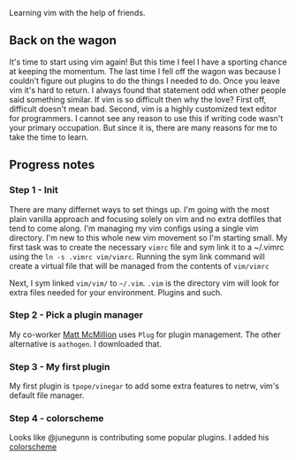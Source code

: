 Learning vim with the help of friends.

## Back on the wagon 

It's time to start using vim again! But this time I feel I have a sporting chance at keeping the momentum. The last time I fell off the wagon was because I couldn't figure out plugins to do the things I needed to do. Once you leave vim it's hard to return. I always found that statement odd when other people said something similar. If vim is so difficult then why the love? First off, difficult doesn't mean bad. Second, vim is a highly customized text editor for programmers. I cannot see any reason to use this if writing code wasn't your primary occupation. But since it is, there are many reasons for me to take the time to learn. 

## Progress notes

### Step 1 - Init
There are many differnet ways to set things up. I'm going with the most plain vanilla approach and focusing solely on vim and no extra dotfiles that tend to come along.  I'm managing my vim configs using a single vim directory. I'm new to this whole new vim movement so I'm starting small. My first task was to create the necessary `vimrc` file and sym link it to a ~/.vimrc using the `ln -s .vimrc vim/vimrc`. Running the sym link command will create a virtual file that will be managed from the contents of `vim/vimrc`

Next, I sym linked `vim/vim/` to `~/.vim`. `.vim` is the directory vim will look for extra files needed for your environment. Plugins and such. 

### Step 2 - Pick a plugin manager

My co-worker [Matt McMillion](https://github.com/mcmillion/dotfiles) uses `Plug` for plugin management. The other alternative is `aathogen`. I downloaded that.

### Step 3 - My first plugin

My first plugin is `tpope/vinegar` to add some extra features to netrw, vim's default file manager.

### Step 4 - colorscheme

Looks like @junegunn is contributing some popular plugins. I added his [colorscheme](https://github.com/junegunn/seoul256.vim)
